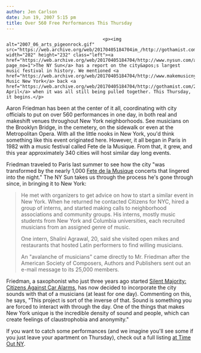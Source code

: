 ```yaml
---
author: Jen Carlson
date: Jun 19, 2007 5:15 pm
title: Over 560 Free Performances This Thursday
---
```


	
										<p><img alt="2007_06_arts_pigeonrock.gif" src="https://web.archive.org/web/20170405184704im_/http://gothamist.com/attachments/arts_jen/2007_06_arts_pigeonrock.gif" width="202" height="232" class="left"><a href="https://web.archive.org/web/20170405184704/http://www.nysun.com/article/56812?page_no=1">The NY Sun</a> has a report on the city&apos;s largest music festival in history. We mentioned <a href="https://web.archive.org/web/20170405184704/http://www.makemusicny.org/">Make Music New York</a> back <a href="https://web.archive.org/web/20170405184704/http://gothamist.com/2007/04/21/make_music_new.php">in April</a> when it was all still being pulled together. This Thursday, it begins.</p>

<p>Aaron Friedman has been at the center of it all, coordinating with city officials to put on over 560 performances in one day, in both real and makeshift venues throughout New York neighborhoods. See musicians on the Brooklyn Bridge, in the cemetery, on the sidewalk or even at the Metropolitan Opera. With all the little nooks in New York, you&apos;d think something like this event originated here. However, it all began in Paris in 1982 with a music festival called Fete de la Musique. From that, it grew, and this year approximately 340 cities will host similar day long events.</p>

<p>Friedman traveled to Paris last summer to see how the city &quot;was transformed by the nearly 1,000 <a href="https://web.archive.org/web/20170405184704/http://www.fetedelamusique.culture.fr/index_flash.php">Fete de la Musique</a> concerts that lingered into the night.&quot; The NY Sun takes us through the process he&apos;s gone through since, in bringing it to New York: </p>

<blockquote>He met with organizers to get advice on how to start a similar event in New York. When he returned he contacted Citizens for NYC, hired a group of interns, and started making calls to neighborhood associations and community groups. His interns, mostly music students from New York and Columbia universities, each recruited musicians from an assigned genre of music.

<p>One intern, Shalini Agrawal, 20, said she visited open mikes and restaurants that hosted Latin performers to find willing musicians.</p>

<p>An &quot;avalanche of musicians&quot; came directly to Mr. Friedman after the American Society of Composers, Authors and Publishers sent out an e-mail message to its 25,000 members.</p></blockquote><p></p>

<p>Friedman, a saxophonist who just three years ago started <a href="https://web.archive.org/web/20170405184704/http://www.silentmajorityny.org/">Silent Majority: Citizens Against Car Alarms</a>, has now decided to incorporate the city sounds with that of a musicians (at least for one day). Commenting on this, he says, &quot;This project is sort of the inverse of that. Sound is something you are forced to interact with through the day. One of the things that makes New York unique is the incredible density of sound and people, which can create feelings of claustrophobia and anonymity.&quot;</p>

<p>If you want to catch some performances (and we imagine you&apos;ll see some if you just leave your apartment on Thursday), check out a full listing <a href="https://web.archive.org/web/20170405184704/http://www.timeout.com/newyork/static_content/makemusic/">at Time Out NY</a>.</p>					
										
									
				